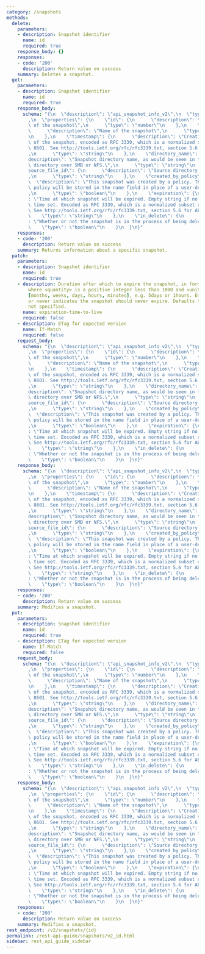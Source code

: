 ```yaml
---
category: /snapshots
methods:
  delete:
    parameters:
    - description: Snapshot identifier
      name: id
      required: true
    response_body: {}
    responses:
    - code: '200'
      description: Return value on success
    summary: Deletes a snapshot.
  get:
    parameters:
    - description: Snapshot identifier
      name: id
      required: true
    response_body:
      schema: "{\n  \"description\": \"api_snapshot_info_v2\",\n  \"type\": \"object\"\
        ,\n  \"properties\": {\n    \"id\": {\n      \"description\": \"Unique identifier\
        \ of the snapshot\",\n      \"type\": \"number\"\n    },\n    \"name\": {\n\
        \      \"description\": \"Name of the snapshot\",\n      \"type\": \"string\"\
        \n    },\n    \"timestamp\": {\n      \"description\": \"Creation timestamp\
        \ of the snapshot, encoded as RFC 3339, which is a normalized subset of ISO\
        \ 8601. See http://tools.ietf.org/rfc/rfc3339.txt, section 5.6 for ABNF.\"\
        ,\n      \"type\": \"string\"\n    },\n    \"directory_name\": {\n      \"\
        description\": \"Snapshot directory name, as would be seen in the .snapshot\
        \ directory over SMB or NFS.\",\n      \"type\": \"string\"\n    },\n    \"\
        source_file_id\": {\n      \"description\": \"Source directory of the snapshot\"\
        ,\n      \"type\": \"string\"\n    },\n    \"created_by_policy\": {\n    \
        \  \"description\": \"This snapshot was created by a policy. The name of that\
        \ policy will be stored in the name field in place of a user-defined name.\"\
        ,\n      \"type\": \"boolean\"\n    },\n    \"expiration\": {\n      \"description\"\
        : \"Time at which snapshot will be expired. Empty string if no expiration\
        \ time set. Encoded as RFC 3339, which is a normalized subset of ISO 8601.\
        \ See http://tools.ietf.org/rfc/rfc3339.txt, section 5.6 for ABNF.\",\n  \
        \    \"type\": \"string\"\n    },\n    \"in_delete\": {\n      \"description\"\
        : \"Whether or not the snapshot is in the process of being deleted\",\n  \
        \    \"type\": \"boolean\"\n    }\n  }\n}"
    responses:
    - code: '200'
      description: Return value on success
    summary: Returns information about a specific snapshot.
  patch:
    parameters:
    - description: Snapshot identifier
      name: id
      required: true
    - description: Duration after which to expire the snapshot, in format <quantity><units>,
        where <quantity> is a positive integer less than 1000 and <units> is one of
        [months, weeks, days, hours, minutes], e.g. 5days or 1hours. Empty string
        or never indicates the snapshot should never expire. Defaults to never if
        not specified.
      name: expiration-time-to-live
      required: false
    - description: ETag for expected version
      name: If-Match
      required: false
    request_body:
      schema: "{\n  \"description\": \"api_snapshot_info_v2\",\n  \"type\": \"object\"\
        ,\n  \"properties\": {\n    \"id\": {\n      \"description\": \"Unique identifier\
        \ of the snapshot\",\n      \"type\": \"number\"\n    },\n    \"name\": {\n\
        \      \"description\": \"Name of the snapshot\",\n      \"type\": \"string\"\
        \n    },\n    \"timestamp\": {\n      \"description\": \"Creation timestamp\
        \ of the snapshot, encoded as RFC 3339, which is a normalized subset of ISO\
        \ 8601. See http://tools.ietf.org/rfc/rfc3339.txt, section 5.6 for ABNF.\"\
        ,\n      \"type\": \"string\"\n    },\n    \"directory_name\": {\n      \"\
        description\": \"Snapshot directory name, as would be seen in the .snapshot\
        \ directory over SMB or NFS.\",\n      \"type\": \"string\"\n    },\n    \"\
        source_file_id\": {\n      \"description\": \"Source directory of the snapshot\"\
        ,\n      \"type\": \"string\"\n    },\n    \"created_by_policy\": {\n    \
        \  \"description\": \"This snapshot was created by a policy. The name of that\
        \ policy will be stored in the name field in place of a user-defined name.\"\
        ,\n      \"type\": \"boolean\"\n    },\n    \"expiration\": {\n      \"description\"\
        : \"Time at which snapshot will be expired. Empty string if no expiration\
        \ time set. Encoded as RFC 3339, which is a normalized subset of ISO 8601.\
        \ See http://tools.ietf.org/rfc/rfc3339.txt, section 5.6 for ABNF.\",\n  \
        \    \"type\": \"string\"\n    },\n    \"in_delete\": {\n      \"description\"\
        : \"Whether or not the snapshot is in the process of being deleted\",\n  \
        \    \"type\": \"boolean\"\n    }\n  }\n}"
    response_body:
      schema: "{\n  \"description\": \"api_snapshot_info_v2\",\n  \"type\": \"object\"\
        ,\n  \"properties\": {\n    \"id\": {\n      \"description\": \"Unique identifier\
        \ of the snapshot\",\n      \"type\": \"number\"\n    },\n    \"name\": {\n\
        \      \"description\": \"Name of the snapshot\",\n      \"type\": \"string\"\
        \n    },\n    \"timestamp\": {\n      \"description\": \"Creation timestamp\
        \ of the snapshot, encoded as RFC 3339, which is a normalized subset of ISO\
        \ 8601. See http://tools.ietf.org/rfc/rfc3339.txt, section 5.6 for ABNF.\"\
        ,\n      \"type\": \"string\"\n    },\n    \"directory_name\": {\n      \"\
        description\": \"Snapshot directory name, as would be seen in the .snapshot\
        \ directory over SMB or NFS.\",\n      \"type\": \"string\"\n    },\n    \"\
        source_file_id\": {\n      \"description\": \"Source directory of the snapshot\"\
        ,\n      \"type\": \"string\"\n    },\n    \"created_by_policy\": {\n    \
        \  \"description\": \"This snapshot was created by a policy. The name of that\
        \ policy will be stored in the name field in place of a user-defined name.\"\
        ,\n      \"type\": \"boolean\"\n    },\n    \"expiration\": {\n      \"description\"\
        : \"Time at which snapshot will be expired. Empty string if no expiration\
        \ time set. Encoded as RFC 3339, which is a normalized subset of ISO 8601.\
        \ See http://tools.ietf.org/rfc/rfc3339.txt, section 5.6 for ABNF.\",\n  \
        \    \"type\": \"string\"\n    },\n    \"in_delete\": {\n      \"description\"\
        : \"Whether or not the snapshot is in the process of being deleted\",\n  \
        \    \"type\": \"boolean\"\n    }\n  }\n}"
    responses:
    - code: '200'
      description: Return value on success
    summary: Modifies a snapshot.
  put:
    parameters:
    - description: Snapshot identifier
      name: id
      required: true
    - description: ETag for expected version
      name: If-Match
      required: false
    request_body:
      schema: "{\n  \"description\": \"api_snapshot_info_v2\",\n  \"type\": \"object\"\
        ,\n  \"properties\": {\n    \"id\": {\n      \"description\": \"Unique identifier\
        \ of the snapshot\",\n      \"type\": \"number\"\n    },\n    \"name\": {\n\
        \      \"description\": \"Name of the snapshot\",\n      \"type\": \"string\"\
        \n    },\n    \"timestamp\": {\n      \"description\": \"Creation timestamp\
        \ of the snapshot, encoded as RFC 3339, which is a normalized subset of ISO\
        \ 8601. See http://tools.ietf.org/rfc/rfc3339.txt, section 5.6 for ABNF.\"\
        ,\n      \"type\": \"string\"\n    },\n    \"directory_name\": {\n      \"\
        description\": \"Snapshot directory name, as would be seen in the .snapshot\
        \ directory over SMB or NFS.\",\n      \"type\": \"string\"\n    },\n    \"\
        source_file_id\": {\n      \"description\": \"Source directory of the snapshot\"\
        ,\n      \"type\": \"string\"\n    },\n    \"created_by_policy\": {\n    \
        \  \"description\": \"This snapshot was created by a policy. The name of that\
        \ policy will be stored in the name field in place of a user-defined name.\"\
        ,\n      \"type\": \"boolean\"\n    },\n    \"expiration\": {\n      \"description\"\
        : \"Time at which snapshot will be expired. Empty string if no expiration\
        \ time set. Encoded as RFC 3339, which is a normalized subset of ISO 8601.\
        \ See http://tools.ietf.org/rfc/rfc3339.txt, section 5.6 for ABNF.\",\n  \
        \    \"type\": \"string\"\n    },\n    \"in_delete\": {\n      \"description\"\
        : \"Whether or not the snapshot is in the process of being deleted\",\n  \
        \    \"type\": \"boolean\"\n    }\n  }\n}"
    response_body:
      schema: "{\n  \"description\": \"api_snapshot_info_v2\",\n  \"type\": \"object\"\
        ,\n  \"properties\": {\n    \"id\": {\n      \"description\": \"Unique identifier\
        \ of the snapshot\",\n      \"type\": \"number\"\n    },\n    \"name\": {\n\
        \      \"description\": \"Name of the snapshot\",\n      \"type\": \"string\"\
        \n    },\n    \"timestamp\": {\n      \"description\": \"Creation timestamp\
        \ of the snapshot, encoded as RFC 3339, which is a normalized subset of ISO\
        \ 8601. See http://tools.ietf.org/rfc/rfc3339.txt, section 5.6 for ABNF.\"\
        ,\n      \"type\": \"string\"\n    },\n    \"directory_name\": {\n      \"\
        description\": \"Snapshot directory name, as would be seen in the .snapshot\
        \ directory over SMB or NFS.\",\n      \"type\": \"string\"\n    },\n    \"\
        source_file_id\": {\n      \"description\": \"Source directory of the snapshot\"\
        ,\n      \"type\": \"string\"\n    },\n    \"created_by_policy\": {\n    \
        \  \"description\": \"This snapshot was created by a policy. The name of that\
        \ policy will be stored in the name field in place of a user-defined name.\"\
        ,\n      \"type\": \"boolean\"\n    },\n    \"expiration\": {\n      \"description\"\
        : \"Time at which snapshot will be expired. Empty string if no expiration\
        \ time set. Encoded as RFC 3339, which is a normalized subset of ISO 8601.\
        \ See http://tools.ietf.org/rfc/rfc3339.txt, section 5.6 for ABNF.\",\n  \
        \    \"type\": \"string\"\n    },\n    \"in_delete\": {\n      \"description\"\
        : \"Whether or not the snapshot is in the process of being deleted\",\n  \
        \    \"type\": \"boolean\"\n    }\n  }\n}"
    responses:
    - code: '200'
      description: Return value on success
    summary: Modifies a snapshot.
rest_endpoint: /v2/snapshots/{id}
permalink: /rest-api-guide/snapshots/v2_id.html
sidebar: rest_api_guide_sidebar
---
```


